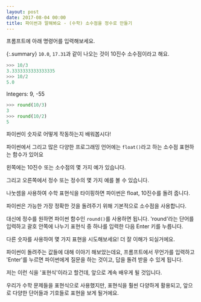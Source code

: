 ```yaml
---
layout: post
date: 2017-08-04 00:00
title: 파이썬과 말해봐요 - (수학) 소수점을 정수로 만들기
---
```


프롬프트에 아래 명령어를 입력해보세요.

{:.summary}
`10.0`, `17.31`과 같이 나오는 것이 10진수 소수점이라고 해요.

```python
>>> 10/3
3.3333333333333335
>>> 10/2
5.0
```

Integers: 9, -55

```python
>>> round(10/3)
3
>>> round(10/2)
5
```

파이썬이 숫자로 어떻게 작동하는지 배워봅시다!

파이썬에서 그리고 많은 다양한 프로그래밍 언어에는 `float()`라고 하는 소수점 표현하는 함수가 있어요

왼쪽에는 10진수 또는 소수점의 몇 가지 예가 있습니다. 

그리고 오른쪽에서 정수 또는 정수의 몇 가지 예를 볼 수 있습니다. 

나눗셈을 사용하여 수학 표현식을 타이핑하면 파이썬은 float, 10진수를 돌려 줍니다. 

파이썬은 가능한 가장 정확한 것을 돌려주기 위해 기본적으로 소수점을 사용합니다. 

대신에 정수를 원하면 파이썬 함수인 `round()`를 사용하면 됩니다. 'round'라는 단어를 입력하고 
괄호 안쪽에 나누기 표현식 중 하나를 입력한 다음 Enter 키를 누릅니다. 

다른 숫자를 사용하여 몇 가지 표현을 시도해보세요! 더 잘 이해가 되실거에요.  

파이썬이 돌려주는 값들에 대해 이야기 해보았는데요, 프롬프트에서 무언가를 입력하고 'Enter'를 누르면 파이썬에게 질문을 하는 것이고, 답을 돌려 받을 수 있게 됩니다.  

저는 이런 식을 '표현식'이라고 할건데, 앞으로 계속 배우게 될 것입니다. 

우리가 수학 문제들을 표현식으로 사용했지만, 표현식을 훨씬 다양하게 활용되고, 앞으로 다양한 단어들과 기호들로 표현을 보게 될거에요.  
 
